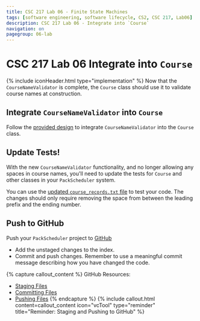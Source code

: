 ```yaml
---
title: CSC 217 Lab 06 - Finite State Machines
tags: [software engineering, software lifecycle, CS2, CSC 217, Lab06]
description: CSC 217 Lab 06 - Integrate into `Course`
navigation: on
pagegroup: 06-lab
---
```


# CSC 217 Lab 06 Integrate into `Course`
{% include iconHeader.html type="implementation" %}
Now that the `CourseNameValidator` is complete, the `Course` class should use it to validate course names at construction.  


## Integrate `CourseNameValidator` into `Course`
Follow the [provided design](06-lab-design) to integrate `CourseNameValidator` into the `Course` class.

## Update Tests!
With the new `CourseNameValidator` functionality, and no longer allowing any spaces in course names, you'll need to update the tests for `Course` and other classes in your `PackScheduler` system.

You can use the [updated `course_records.txt` file](files/course_records.txt) to test your code. The changes should only require removing the space from between the leading prefix and the ending number. 


## Push to GitHub
Push your `PackScheduler` project to [GitHub](https://github.ncsu.edu)

  * Add the unstaged changes to the index.
  * Commit and push changes.  Remember to use a meaningful commit message describing how you have changed the code.  


{% capture callout_content %}
GitHub Resources:

  * [Staging Files](https://pages.github.ncsu.edu/engr-csc-software-development/practices-tools/git/git-staging)
  * [Committing Files](https://pages.github.ncsu.edu/engr-csc-software-development/practices-tools/git/git-commit)
  * [Pushing Files](https://pages.github.ncsu.edu/engr-csc-software-development/practices-tools/git/git-push)
{% endcapture %}
{% include callout.html content=callout_content icon="vcTool" type="reminder" title="Reminder: Staging and Pushing to GitHub" %}
